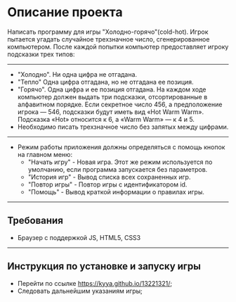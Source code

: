 ﻿# Описание проекта

Написать программу для игры "Холодно-горячо"(cold-hot). Игрок пытается угадать случайное трехзначное число, сгенерированное компьютером. После каждой попытки компьютер предоставляет игроку подсказки трех типов:

* * *

* "Холодно". Ни одна цифра не отгадана.
* "Тепло" Одна цифра отгадана, но не отгадана ее позиция. 
* "Горячо". Одна цифра и ее позиция отгадана.
На каждом ходе компьютер должен выдать три подсказки, отсортированные в алфавитном порядке. Если секретное число 456, а предположение игрока — 546, подсказки будут иметь вид «Hot Warm Warm». Подсказка «Hot» относится к 6, а «Warm Warm» — к 4 и 5.
* Необходимо писать трехзначное число без запятых между цифрами.

* * *


* Режим работы приложения должны определяться с помощь кнопок на главном меню:
    * "Начать игру" - Новая игра. Этот же режим используется по умолчанию, если программа запускается без параметров.
    * "История игр" - Вывод списка всех сохраненных игр.
    * "Повтор игры" - Повтор игры с идентификатором id.
    * "Помощь" -  Вывод краткой информации о правилах игры.

* * *

## Требования

* Браузер с поддержкой JS, HTML5, CSS3

* * *

## Инструкция по установке и запуску игры

* Перейти по ссылке https://kyya.github.io/13221321/;
* Следовать дальнейшим указаниям игры;
